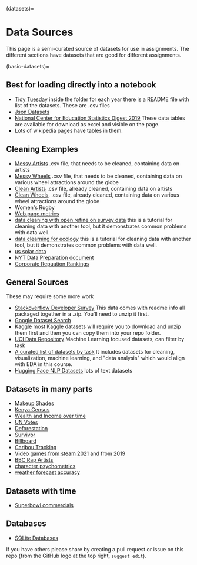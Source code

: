 (datasets)=
# Data Sources

This page is a semi-curated source of datasets for use in assignments.  The different sections have datasets that are good for different assignments.


(basic-datasets)=
## Best for loading directly into a notebook
- [Tidy Tuesday](https://github.com/rfordatascience/tidytuesday/tree/master/data) inside the folder for each year there is a README file with list of the datasets. These are .csv files
- [Json Datasets](https://github.com/jdorfman/awesome-json-datasets)
- [National Center for Education Statistics Digest 2019](https://nces.ed.gov/programs/digest/d19/tables_3.asp) These data tables are available for download as excel and visible on the page.
- Lots of wikipedia pages have tables in them.


## Cleaning Examples



- [Messy Artists](https://raw.githubusercontent.com/rhodyprog4ds/rhodyds/main/data/messy_artist.csv) .csv file, that needs to be cleaned, containing data on artists
- [Messy Wheels](https://raw.githubusercontent.com/rhodyprog4ds/rhodyds/main/data/messy_wheels.csv) .csv file, that needs to be cleaned, containing data on various wheel attractions around the globe
- [Clean Artists](https://raw.githubusercontent.com/rhodyprog4ds/rhodyds/main/data/clean_artist.csv) .csv file, already cleaned, containing data on artists
- [Clean Wheels](https://raw.githubusercontent.com/rhodyprog4ds/rhodyds/main/data/clean_wheels.csv), .csv file, already cleaned, containing data on various wheel attractions around the globe
- [Women's Rugby](https://github.com/rfordatascience/tidytuesday/blob/master/data/2022/2022-05-24/readme.md)
- [Web page metrics](https://github.com/rfordatascience/tidytuesday/tree/master/data/2022/2022-11-15)
- [data cleaning with open refine on survey data](https://datacarpentry.org/openrefine-socialsci/) this is a tutorial for cleaning data with another tool, but it demonstrates common problems with data well. 
- [data clearning for ecology](https://datacarpentry.org/OpenRefine-ecology-lesson/) this is a tutorial for cleaning data with another tool, but it demonstrates common problems with data well. 
- [us solar data](https://github.com/rfordatascience/tidytuesday/blob/master/data/2022/2022-05-03/readme.md)
- [NYT Data Preparation document](https://data.post45.org/wp-content/uploads/2022/01/NYT-Data-Description.pdf)
- [Corporate Repuation Rankings](https://github.com/rfordatascience/tidytuesday/tree/master/data/2022/2022-05-31)

## General Sources

These may require some more work

- [Stackoverflow Developer Survey](https://insights.stackoverflow.com/survey) This data comes with readme info all packaged together in a .zip. You'll need to unzip it first.
- [Google Dataset Search](https://datasetsearch.research.google.com/)
- [Kaggle](https://www.kaggle.com/datasets) most Kaggle datasets will require you to download and unzip them first and then you can copy them into your repo folder.
- [UCI Data Repository](https://archive.ics.uci.edu/ml/index.php) Machine Learning focused datasets, can filter by task
- [A curated list of datasets by task](https://www.springboard.com/blog/data-science/15-fun-datasets-to-analyze/) It includes datasets for cleaning, visualization, machine learning, and "data analysis" which would align with EDA in this course.
- [Hugging Face NLP Datasets](https://huggingface.co/datasets) lots of text datasets

## Datasets in many parts
- [Makeup Shades](https://github.com/rfordatascience/tidytuesday/tree/master/data/2021/2021-03-30)
- [Kenya Census](https://github.com/rfordatascience/tidytuesday/tree/master/data/2021/2021-01-19)
- [Wealth and Income over time](https://github.com/rfordatascience/tidytuesday/tree/master/data/2021/2021-02-09)
- [UN Votes](https://github.com/rfordatascience/tidytuesday/tree/master/data/2021/2021-03-23)
- [Deforestation](https://github.com/rfordatascience/tidytuesday/tree/master/data/2021/2021-04-06)
- [Survivor](https://github.com/rfordatascience/tidytuesday/tree/master/data/2021/2021-06-01)
- [Billboard](https://github.com/rfordatascience/tidytuesday/tree/master/data/2021/2021-09-14)
- [Caribou Tracking](https://github.com/rfordatascience/tidytuesday/tree/master/data/2020/2020-06-23)
- [Video games from steam 2021](https://github.com/rfordatascience/tidytuesday/blob/master/data/2021/2021-03-16/readme.md) and from [2019](https://github.com/rfordatascience/tidytuesday/tree/master/data/2019/2019-07-30)
- [BBC Rap Artists](https://github.com/rfordatascience/tidytuesday/tree/master/data/2020/2020-04-14)
- [character psychometrics](https://github.com/rfordatascience/tidytuesday/tree/master/data/2022/2022-08-16)
- [weather forecast accuracy](https://github.com/rfordatascience/tidytuesday/tree/master/data/2022/2022-12-20)

## Datasets with time
- [Superbowl commercials](https://github.com/rfordatascience/tidytuesday/tree/master/data/2021/2021-03-02)

## Databases

- [SQLite Databases](http://2016.padjo.org/tutorials/sqlite-data-starterpacks/)

If you have others please share by creating a pull request or issue on this repo (from the GitHub logo at the top right, `suggest edit`).
